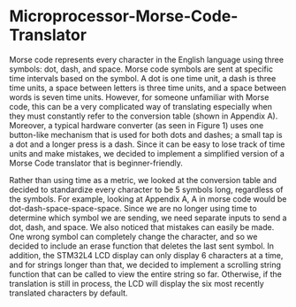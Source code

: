# Microprocessor-Morse-Code-Translator
Morse code represents every character in the English language using three symbols: dot, dash, and space. Morse code symbols are sent at specific time intervals based on the symbol. A dot is one time unit, a dash is three time units, a space between letters is three time units, and a space between words is seven time units. However, for someone unfamiliar with Morse code, this can be a very complicated way of translating especially when they must constantly refer to the conversion table (shown in Appendix A). Moreover, a typical hardware converter (as seen in Figure 1) uses one button-like mechanism that is used for both dots and dashes; a small tap is a dot and a longer press is a dash. Since it can be easy to lose track of time units and make mistakes, we decided to implement a simplified version of a Morse Code translator that is beginner-friendly.

Rather than using time as a metric, we looked at the conversion table and decided to standardize every character to be 5 symbols long, regardless of the symbols. For example, looking at Appendix A, A in morse code would be dot-dash-space-space-space. Since we are no longer using time to determine which symbol we are sending, we need separate inputs to send a dot, dash, and space. We also noticed that mistakes can easily be made. One wrong symbol can completely change the character, and so we decided to include an erase function that deletes the last sent symbol. In addition, the STM32L4 LCD display can only display 6 characters at a time, and for strings longer than that, we decided to implement a scrolling string function that can be called to view the entire string so far. Otherwise, if the translation is still in process, the LCD will display the six most recently translated characters by default.
